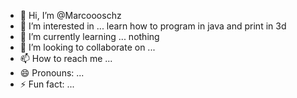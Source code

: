 - 👋 Hi, I’m @Marcoooschz
- 👀 I’m interested in ... learn how to program in java and print in 3d
- 🌱 I’m currently learning ... nothing
- 💞️ I’m looking to collaborate on ...
- 📫 How to reach me ...
- 😄 Pronouns: ...
- ⚡ Fun fact: ...

<!---
Marcoooschz/Marcoooschz is a ✨ special ✨ repository because its `README.md` (this file) appears on your GitHub profile.
You can click the Preview link to take a look at your changes.
--->
